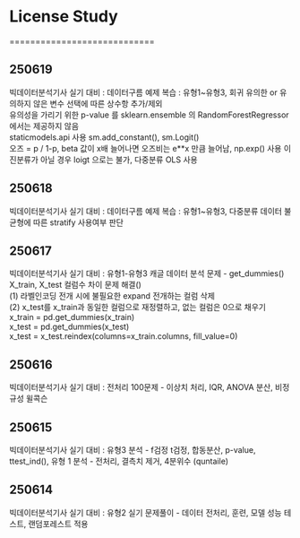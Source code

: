 # License Study  
  
============================  

## 250619 
빅데이터분석기사 실기 대비 : 데이터구름 예제 복습 : 유형1~유형3, 회귀 유의한 or 유의하지 않은 변수 선택에 따른 상수항 추가/제외  
유의성을 가리기 위한 p-value 를 sklearn.ensemble 의 RandomForestRegressor 에서는 제공하지 않음  
staticmodels.api 사용 sm.add_constant(), sm.Logit()  
오즈 = p / 1-p, beta 값이 x배 늘어나면 오즈비는 e**x 만큼 늘어남, np.exp() 사용 
이진분류가 아닐 경우 loigt 으로는 불가, 다중분류 OLS 사용   

## 250618  
빅데이터분석기사 실기 대비 : 데이터구름 예제 복습 : 유형1~유형3, 다중분류 데이터 불균형에 따른 stratify 사용여부 판단   
  
## 250617  
빅데이터분석기사 실기 대비 : 유형1-유형3 캐글 데이터 분석 문제 - get_dummies() X_train, X_test 컬럼수 차이 문제 해결()  
(1) 라벨인코딩 전개 시에 불필요한 expand 전개하는 컬럼 삭제  
(2) x_test를 x_train과 동일한 컬럼으로 재정렬하고, 없는 컬럼은 0으로 채우기  
x_train = pd.get_dummies(x_train)  
x_test = pd.get_dummies(x_test)  
x_test = x_test.reindex(columns=x_train.columns, fill_value=0)  
  
## 250616  
빅데이터분석기사 실기 대비 : 전처리 100문제 - 이상치 처리, IQR, ANOVA 분산, 비정규성 윌콕슨  
  
## 250615  
빅데이터분석기사 실기 대비 : 유형3 분석 - f검정 t검정, 합동분산, p-value, ttest_ind(), 유형 1 분석 - 전처리, 결측치 제거, 4분위수 (quntaile)  
  
## 250614  
빅데이터분석기사 실기 대비 : 유형2 실기 문제풀이 - 데이터 전처리, 훈련, 모델 성능 테스트, 랜덤포레스트 적용  
